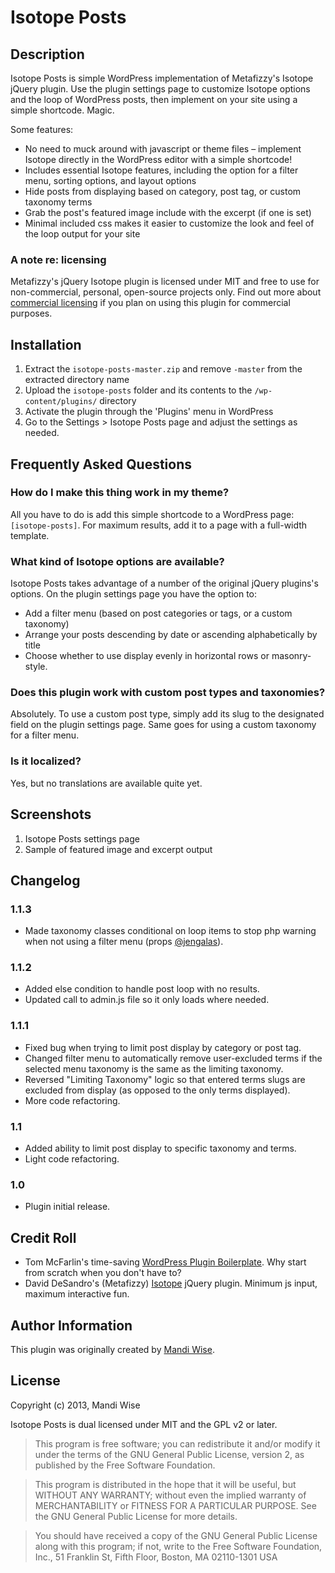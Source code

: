 # Isotope Posts

## Description

Isotope Posts is simple WordPress implementation of Metafizzy's Isotope jQuery plugin. Use the plugin settings page to customize Isotope options and the loop of WordPress posts, then implement on your site using a simple shortcode. Magic.

Some features:

* No need to muck around with javascript or theme files – implement Isotope directly in the WordPress editor with a simple shortcode!
* Includes essential Isotope features, including the option for a filter menu, sorting options, and layout options
* Hide posts from displaying based on category, post tag, or custom taxonomy terms
* Grab the post's featured image include with the excerpt (if one is set)
* Minimal included css makes it easier to customize the look and feel of the loop output for your site

### A note re: licensing

Metafizzy's jQuery Isotope plugin is licensed under MIT and free to use for non-commercial, personal, open-source projects only. Find out more about [commercial licensing](http://isotope.metafizzy.co/docs/license.html) if you plan on using this plugin for commercial purposes.

## Installation

1. Extract the `isotope-posts-master.zip` and remove `-master` from the extracted directory name
2. Upload the `isotope-posts` folder and its contents to the `/wp-content/plugins/` directory
3. Activate the plugin through the 'Plugins' menu in WordPress
4. Go to the Settings > Isotope Posts page and adjust the settings as needed.

## Frequently Asked Questions

### How do I make this thing work in my theme?

All you have to do is add this simple shortcode to a WordPress page: `[isotope-posts]`. For maximum results, add it to a page with a full-width template.

### What kind of Isotope options are available?

Isotope Posts takes advantage of a number of the original jQuery plugins's options. On the plugin settings page you have the option to:

* Add a filter menu (based on post categories or tags, or a custom taxonomy)
* Arrange your posts descending by date or ascending alphabetically by title
* Choose whether to use display evenly in horizontal rows or masonry-style.

### Does this plugin work with custom post types and taxonomies?

Absolutely. To use a custom post type, simply add its slug to the designated field on the plugin settings page. Same goes for using a custom taxonomy for a filter menu.

### Is it localized?

Yes, but no translations are available quite yet.

## Screenshots

1. Isotope Posts settings page
2. Sample of featured image and excerpt output

## Changelog

### 1.1.3
* Made taxonomy classes conditional on loop items to stop php warning when not using a filter menu (props [@jengalas](https://github.com/jengalas)).

### 1.1.2
* Added else condition to handle post loop with no results.
* Updated call to admin.js file so it only loads where needed.

### 1.1.1
* Fixed bug when trying to limit post display by category or post tag.
* Changed filter menu to automatically remove user-excluded terms if the selected menu taxonomy is the same as the limiting taxonomy.
* Reversed "Limiting Taxonomy" logic so that entered terms slugs are excluded from display (as opposed to the only terms displayed).
* More code refactoring.

### 1.1
* Added ability to limit post display to specific taxonomy and terms.
* Light code refactoring.

### 1.0
* Plugin initial release.

## Credit Roll

* Tom McFarlin's time-saving [WordPress Plugin Boilerplate](https://github.com/tommcfarlin/WordPress-Plugin-Boilerplate). Why start from scratch when you don't have to?
* David DeSandro's (Metafizzy) [Isotope](http://isotope.metafizzy.co/index.html) jQuery plugin. Minimum js input, maximum interactive fun.

## Author Information

This plugin was originally created by [Mandi Wise](http://mandiwise.com/).

## License

Copyright (c) 2013, Mandi Wise

Isotope Posts is dual licensed under MIT and the GPL v2 or later.

> This program is free software; you can redistribute it and/or modify it under the terms of the GNU General Public License, version 2, as published by the Free Software Foundation.

> This program is distributed in the hope that it will be useful, but WITHOUT ANY WARRANTY; without even the implied warranty of MERCHANTABILITY or FITNESS FOR A PARTICULAR PURPOSE.  See the GNU General Public License for more details.

> You should have received a copy of the GNU General Public License along with this program; if not, write to the Free Software Foundation, Inc., 51 Franklin St, Fifth Floor, Boston, MA  02110-1301  USA